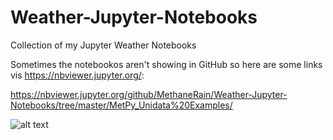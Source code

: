 # Weather-Jupyter-Notebooks
Collection of my Jupyter Weather Notebooks

Sometimes the notebookos aren't showing in GitHub so here are some links vis https://nbviewer.jupyter.org/:

https://nbviewer.jupyter.org/github/MethaneRain/Weather-Jupyter-Notebooks/tree/master/MetPy_Unidata%20Examples/



![alt text](https://github.com/MethaneRain/Weather-Jupyter-Notebooks/blob/master/MetPy_Unidata%20Examples/Sample%20Maps/250mb_Heights_Winds_2019_01_18_12Z.png)
